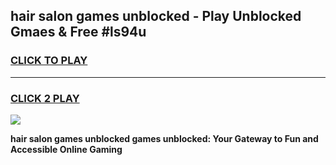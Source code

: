 
## hair salon games unblocked - Play Unblocked Gmaes & Free #ls94u
<h3>
<a href="https://news.freeplayer.one?title=hair_salon_games_unblocked&ref=24F">CLICK TO PLAY</a></h3>
<hr>

<h3>
<a href="https://news.freeplayer.one?title=hair_salon_games_unblocked&ref=24F">CLICK 2 PLAY</a>
  
</h3>

<a href="https://news.freeplayer.one?title=hair_salon_games_unblocked&ref=24F/"><img src="https://clearcache.store/games.png"></a>


**hair salon games unblocked games unblocked: Your Gateway to Fun and Accessible Online Gaming**
